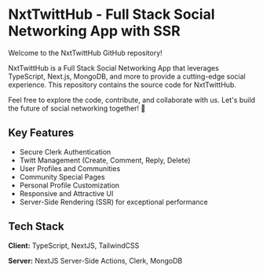 
# NxtTwittHub - Full Stack Social Networking App with SSR

Welcome to the NxtTwittHub GitHub repository!

NxtTwittHub is a Full Stack Social Networking App that leverages TypeScript, Next.js, MongoDB, and more to provide a cutting-edge social experience. This repository contains the source code for NxtTwittHub.

Feel free to explore the code, contribute, and collaborate with us. Let's build the future of social networking together! 🚀


## Key Features

- Secure Clerk Authentication
- Twitt Management (Create, Comment, Reply, Delete)
- User Profiles and Communities
- Community Special Pages
- Personal Profile Customization
- Responsive and Attractive UI
- Server-Side Rendering (SSR) for exceptional performance


## Tech Stack

**Client:** TypeScript, NextJS, TailwindCSS

**Server:** NextJS Server-Side Actions, Clerk, MongoDB

